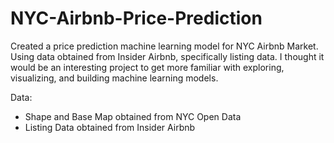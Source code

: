# NYC-Airbnb-Price-Prediction
Created a price prediction machine learning model for NYC Airbnb Market. Using data obtained from
Insider Airbnb, specifically listing data. I thought it would be an interesting project to get more familiar with exploring, visualizing, and building machine learning models.

Data:
- Shape and Base Map obtained from NYC Open Data
- Listing Data obtained from Insider Airbnb
